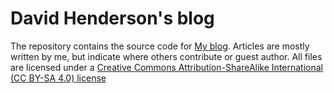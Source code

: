 # David Henderson's blog

The repository contains the source code for [My blog](https://davidhen.github.io/my_blog/). Articles are mostly written by me, but indicate where others contribute or guest author. All files are licensed under a [Creative Commons Attribution-ShareAlike International (CC BY-SA 4.0) license](https://creativecommons.org/licenses/by-sa/4.0/)

